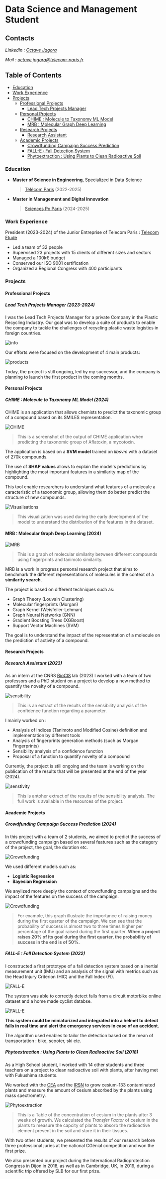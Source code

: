 # Data Science and Management Student

## Contacts
*LinkedIn :
 [Octave Jagora](www.linkedin.com/in/octave-jagora-474a08246)*

*Mail :
[octave.jagora@telecom-paris.fr](mailto:octave.jagora@telecom-paris.fr)*

## Table of Contents
- [Education](#education)
- [Work Experience](#work-experience)
- [Projects](#projects)
    - [Professional Projects](#professional-projects)
        - [Lead Tech Projects Manager](#lead-tech-projects-manager-2023-2024)
    - [Personal Projects](#personal-projects)
        - [CHIME : Molecule to Taxonomy ML Model](#chime--molecule-to-taxonomy-ml-model-2024)
        - [MRB : Molecular Graph Deep Learning](#mrb--molecular-graph-deep-learning-2024)
    - [Research Projects](#research-projects)
        - [Research Assistant](#research-assistant-2023)
    - [Academic Projects](#academic-projects)
        - [Crowdfunding Campaign Success Prediction](#crowdfunding-campaign-success-prediction-2024)
        - [FALL-E : Fall Detection System](#fall-e--fall-detection-system-2022)
        - [Phytoextraction : Using Plants to Clean Radioactive Soil](#phytoextraction--using-plants-to-clean-radioactive-soil-2018)


### Education
- **Master of Science in Engineering**, 
    Specialized in Data Science 

    > [Télécom Paris](https://www.telecom-paris.fr/en/home) (2022-2025) 
    

- **Master in Management and Digital Innovation** 

    > [Sciences Po Paris](https://www.sciencespo.fr/en/) (2024-2025)

### Work Experience
President (2023-2024) of the Junior Entreprise of Telecom Paris : [Telecom Etude](https://telecom-etude.fr/)
- Led a team of 32 people
- Supervised 23 projects with 15 clients of different sizes and sectors
- Managed a 100k€ budget
- Conserved our ISO 9001 certification
- Organized a Regional Congress with 400 participants

### Projects
#### Professional Projects
##### Lead Tech Projects Manager (2023-2024)
I was the Lead Tech Projects Manager for a private Company in the Plastic Recycling Industry. Our goal was to develop a suite of products to enable the company to tackle the challenges of recycling plastic waste logistics in foreign countries.

![info](./assets/other/infographie_gp.png)

Our efforts were focused on the development of 4 main products:

![products](./assets/other/products_gp.png)

Today, the project is still ongoing, led by my successor, and the company is planning to launch the first product in the coming months.

#### Personal Projects
##### CHIME : Molecule to Taxonomy ML Model (2024)
CHIME is an application that allows chemists to predict the taxonomic group of a compound based on its SMILES representation.

![CHIME](./assets/projects/CHIME/chime_app.png)

> This is a screenshot of the output of CHIME application when predicting the taxonomic group of Aflatoxin, a mycotoxin.

The application is based on a **SVM model** trained on *libsvm* with a dataset of 270k compounds.

The use of **SHAP values** allows to explain the model's predictions by highlighting the most important features in a similarity map of the compound.

This tool enable researchers to understand what features of a molecule a caracteristic of a taxonomic group, allowing them do better predict the structure of new compounds.

![Visualisations](./assets/projects/CHIME/mean_fingerprints_170_cool.png)

> This visualization was used during the early development of the model to understand the distribution of the features in the dataset.

#### MRB : Molecular Graph Deep Learning (2024)

![MRB](./assets/projects/MRB/lotus_cluster_zoom1.png)

> This is a graph of molecular similarity between different compounds using fingerprints and tanimoto similarity.

MRB is a work in progress personal research project that aims to benchmark the different representations of molecules in the context of a **similarity search**.

The project is based on different techniques such as:
- Graph Theory (Louvain Clustering)
- Molecular fingerprints (Morgan)
- Graph Kernel (Weisfeiler-Lehman)
- Graph Neural Networks (GNN)
- Gradient Boosting Trees (XGBoost)
- Support Vector Machines (SVM)

The goal is to understand the impact of the representation of a molecule on the prediction of activity of a compound.

#### Research Projects
##### Research Assistant (2023)
As an intern at the CNRS [BioCIS](https://www.pamir.fr/reseau/biocis/) lab (2023) I worked with a team of two professors and a PhD student on a project to develop a new method to quantify the novelty of a compound.

![sensibility](./assets/projects/stage/sensibility1.png)

> This is an extract of the results of the sensibility analysis of the confidence function regarding a parameter.

I mainly worked on :
- Analysis of indices (Tanimoto and Modified Cosine) definition and implementation by different tools
- Analysis of fingerprints generation methods (such as Morgan Fingerprints)
- Sensibility analysis of a confidence function
- Proposal of a function to quantify novelty of a compound

Currently, the project is still ongoing and the team is working on the publication of the results that will be presented at the end of the year (2024).

![senstivity](./assets/projects/stage/sensibility2.png)

> This is antoher extract of the results of the sensibility analysis. The full work is available in the resources of the project.

#### Academic Projects
##### Crowdfunding Campaign Success Prediction (2024)
In this project with a team of 2 students, we aimed to predict the success of a crowdfunding campaign based on several features such as the category of the project, the goal, the duration etc.

![Crowdfunding](./assets/projects/Crowdfunding/proba.png)

We used different models such as:
- **Logistic Regression**
- **Bayesian Regression**

We anylized more deeply the context of crowdfunding campaigns and the impact of the features on the success of the campaign.

![Crowdfunding](./assets/projects/Crowdfunding/impact.png)

> For example, this graph illustrate the importance of raising money during the first quarter of the campaign. We can see that the probability of success is almost two to three times higher per percentage of the goal raised during the first quarter. **When a project raises 20% of its goal during the first quarter, the probability of success in the end is of 50%.**

##### FALL-E : Fall Detection System (2022)
I constructed a first prototype of a fall detection system based on a inertial measurement unit (IMU) and an analysis of the signal with metrics such as the Head Injury Criterion (HIC) and the Fall Index (FI).

![FALL-E](./assets/projects/TIPE/casque.png)

The system was able to correctly detect falls from a circuit motorbike online dataset and a home made cyclist databse.

![FALL-E](./assets/projects/TIPE/hic.png)

**This system could be miniaturized and integrated into a helmet to detect falls in real time and alert the emergency services in case of an accident.** 

The algorithm used enables to tailor the detection based on the mean of transportation : bike, scooter, ski etc.

##### Phytoextraction : Using Plants to Clean Radioactive Soil (2018)
As a High School student, I worked with 14 other students and three teachers on a project to clean radioactive soil with plants, after having met with Fukushima students.

We worked with the [CEA](https://www.cea.fr/) and the [IRSN](https://www.irsn.fr/) to grow cesium-133 contaminated plants and measure the amount of cesium absorbed by the plants using mass spectrometry.

![Phytoextraction](./assets/projects/club/concentration.png)

> This is a Table of the concentration of cesium in the plants after 3 weeks of growth. We calculated the *Transfer Factor* of cesium in the plants to measure the capcity of plants to absorb the radioactive element present in the soil and store it in their tissues.

With two other students, we presented the results of our research before three professional juries at the national CGénial competition and won the first prize.

We also presented our project during the International Radioprotection Congress in Dijon in 2018, as well as in Cambridge, UK, in 2019, during a scientific trip offered by SLB for our first prize.



